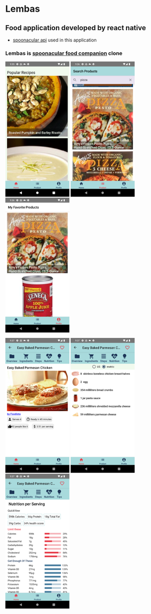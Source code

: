 # Lembas

## Food application developed by react native

- [spoonacular api](https://spoonacular.com/food-api) used in this application

### Lembas is [spoonacular food companion](https://play.google.com/store/apps/details?id=app.com.spoonacular&gl=US) clone

<img src='./assets/screenshots/Screenshot_1665383757.png' width='200'> <img src='./assets/screenshots/Screenshot_1665383772.png' width='200'> <img src='./assets/screenshots/Screenshot_1665383801.png' width='200'>

<img src='./assets/screenshots/Screenshot_1665383822.png' width='200'> <img src='./assets/screenshots/Screenshot_1665383834.png' width='200'> <img src='./assets/screenshots/Screenshot_1665383829.png' width='200'>
